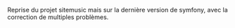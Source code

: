 Reprise du projet sitemusic mais sur la dernière version de symfony, avec la correction de multiples problèmes.